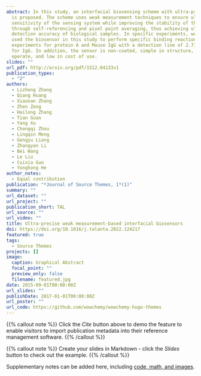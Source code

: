 ```yaml
---
abstract: In this study, an interfacial biosensing scheme with ultra-precision
  is proposed. The scheme uses weak measurement techniques to ensure ultra-high
  sensitivity of the sensing system while improving the stability of the system
  through self-referencing and pixel point averaging, thus achieving ultra-high
  detection accuracy of biological samples. In specific experiments, we have
  used the biosensor in this study to perform specific binding reaction
  experiments for protein A and Mouse IgG with a detection line of 2.71 ng/mL
  for IgG. In addition, the sensor is non-coated, simple in structure, easy to
  operate, and low in cost of use.
slides: ""
url_pdf: http://arxiv.org/pdf/1512.04133v1
publication_types:
  - "2"
authors:
  - Lizhong Zhang
  - Qiang Huang
  - Xiaonan Zhang
  - Zhen Zeng
  - Hailong Zhang
  - Tian Guan
  - Yang Xu
  - Chongqi Zhou
  - Lingqin Meng
  - Gengyu Liang
  - Zhangyan Li
  - Bei Wang
  - Le Liu
  - Cuixia Guo
  - Yonghong He
author_notes:
  - Equal contribution
publication: "*Journal of Source Themes, 1*(1)"
summary: ""
url_dataset: ""
url_project: ""
publication_short: TAL
url_source: ""
url_video: ""
title: Ultra-precise weak measurement-based interfacial biosensors
doi: https://doi.org/10.1016/j.talanta.2022.124217
featured: true
tags:
  - Source Themes
projects: []
image:
  caption: Graphical Abstract
  focal_point: ""
  preview_only: false
  filename: featured.jpg
date: 2015-09-01T00:00:00Z
url_slides: ""
publishDate: 2017-01-01T00:00:00Z
url_poster: ""
url_code: https://github.com/wowchemy/wowchemy-hugo-themes
---
```


{{% callout note %}}
Click the *Cite* button above to demo the feature to enable visitors to import publication metadata into their reference management software.
{{% /callout %}}

{{% callout note %}}
Create your slides in Markdown - click the *Slides* button to check out the example.
{{% /callout %}}

Supplementary notes can be added here, including [code, math, and images](https://wowchemy.com/docs/writing-markdown-latex/).
